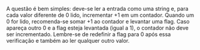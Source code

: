 A questão é bem simples: deve-se ler a entrada como uma string e, para cada valor diferente de 0 lido, incrementar +1 em um contador. Quando um 0 for lido, recomenda-se somar +1 ao contador e levantar uma flag. Caso apareça outro 0 e a flag esteja levantada (igual a 1), o contador não deve ser incrementado. Lembre-se de redefinir a flag para 0 após essa verificação e também ao ler qualquer outro valor.